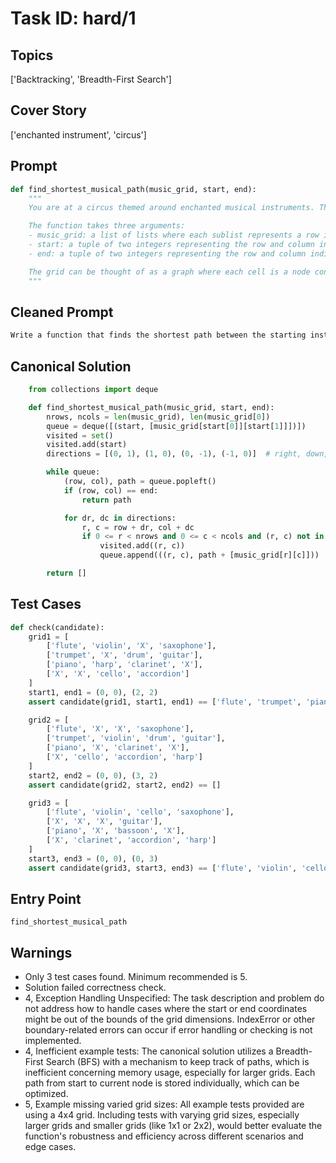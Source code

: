 # Task ID: hard/1

## Topics

['Backtracking', 'Breadth-First Search']

## Cover Story

['enchanted instrument', 'circus']

## Prompt

```python
def find_shortest_musical_path(music_grid, start, end):
    """
    You are at a circus themed around enchanted musical instruments. The grid represents a map of the circus where each cell contains a unique musical instrument characterized by its string name. Some paths between instruments are blocked and represented by 'X'. Your task is to find the shortest path between the start and end instruments using only adjacent orthogonal movements (no diagonal moves). If no such path exists, return an empty list.

    The function takes three arguments:
    - music_grid: a list of lists where each sublist represents a row in the grid, and each element is either an instrument's name as a string or 'X' for blocked path.
    - start: a tuple of two integers representing the row and column indices in music_grid of the starting instrument.
    - end: a tuple of two integers representing the row and column indices in music_grid of the ending instrument.

    The grid can be thought of as a graph where each cell is a node connected to four possible adjacent nodes (up, down, left, right) that are not blocked. Use Breadth-First Search to determine the shortest path from the start to the end instrument, returning a list of instrument names in order from start to end. If no path exists, return [].
    """

```

## Cleaned Prompt

```python
Write a function that finds the shortest path between the starting instrument and ending instrument in a grid, using only orthogonal movements, where some paths may be blocked. Return the path as a list of instrument names in order from start to end. If no path exists, return an empty list.
```

## Canonical Solution

```python
    from collections import deque

    def find_shortest_musical_path(music_grid, start, end):
        nrows, ncols = len(music_grid), len(music_grid[0])
        queue = deque([(start, [music_grid[start[0]][start[1]]])])
        visited = set()
        visited.add(start)
        directions = [(0, 1), (1, 0), (0, -1), (-1, 0)]  # right, down, left, up

        while queue:
            (row, col), path = queue.popleft()
            if (row, col) == end:
                return path

            for dr, dc in directions:
                r, c = row + dr, col + dc
                if 0 <= r < nrows and 0 <= c < ncols and (r, c) not in visited and music_grid[r][c] != 'X':
                    visited.add((r, c))
                    queue.append(((r, c), path + [music_grid[r][c]]))

        return []
```

## Test Cases

```python
def check(candidate):
    grid1 = [
        ['flute', 'violin', 'X', 'saxophone'],
        ['trumpet', 'X', 'drum', 'guitar'],
        ['piano', 'harp', 'clarinet', 'X'],
        ['X', 'X', 'cello', 'accordion']
    ]
    start1, end1 = (0, 0), (2, 2)
    assert candidate(grid1, start1, end1) == ['flute', 'trumpet', 'piano', 'harp', 'clarinet']

    grid2 = [
        ['flute', 'X', 'X', 'saxophone'],
        ['trumpet', 'violin', 'drum', 'guitar'],
        ['piano', 'X', 'clarinet', 'X'],
        ['X', 'cello', 'accordion', 'harp']
    ]
    start2, end2 = (0, 0), (3, 2)
    assert candidate(grid2, start2, end2) == []

    grid3 = [
        ['flute', 'violin', 'cello', 'saxophone'],
        ['X', 'X', 'X', 'guitar'],
        ['piano', 'X', 'bassoon', 'X'],
        ['X', 'clarinet', 'accordion', 'harp']
    ]
    start3, end3 = (0, 0), (0, 3)
    assert candidate(grid3, start3, end3) == ['flute', 'violin', 'cello', 'saxophone']

```

## Entry Point

`find_shortest_musical_path`

## Warnings

- Only 3 test cases found. Minimum recommended is 5.
- Solution failed correctness check.
- 4, Exception Handling Unspecified: The task description and problem do not address how to handle cases where the start or end coordinates might be out of the bounds of the grid dimensions. IndexError or other boundary-related errors can occur if error handling or checking is not implemented.
- 4, Inefficient example tests: The canonical solution utilizes a Breadth-First Search (BFS) with a mechanism to keep track of paths, which is inefficient concerning memory usage, especially for larger grids. Each path from start to current node is stored individually, which can be optimized.
- 5, Example missing varied grid sizes: All example tests provided are using a 4x4 grid. Including tests with varying grid sizes, especially larger grids and smaller grids (like 1x1 or 2x2), would better evaluate the function's robustness and efficiency across different scenarios and edge cases.

